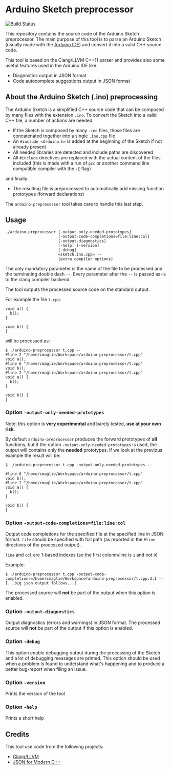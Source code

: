 # Arduino Sketch preprocessor

[![Build Status](https://travis-ci.org/arduino/arduino-preprocessor.svg?branch=master)](https://travis-ci.org/arduino/arduino-preprocessor)

This repository contains the source code of the Arduino Sketch preprocessor.
The main purpose of this tool is to parse an Arduino Sketch (usually made with the [Arduino IDE](https://github.com/arduino/Arduino)) and convert it into a valid C++ source code.

This tool is based on the Clang/LLVM C++11 parser and provides also some useful features used in the Arduino IDE like:

* Diagnostics output in JSON format
* Code autocomplete suggestions output in JSON format

## About the Arduino Sketch (.ino) preprocessing

The Arduino Sketch is a simplified C++ source code that can be composed by many files with the extension `.ino`.
To convert the Sketch into a valid C++ file, a number of actions are needed:

* If the Sketch is composed by many `.ino` files, those files are concatenated together into a single `.ino.cpp` file
* An `#include <Arduino.h>` is added at the beginning of the Sketch if not already present
* All needed libraries are detected and include paths are discovered
* All `#include` directives are replaced with the actual content of the files included (this is made with a run of `gcc` or another command line compatible compiler with the `-E` flag)

and finally:

* The resulting file is preprocessed to automatically add missing function prototypes (forward declarations)

The `arduino-preprocessor` tool takes care to handle this last step.

## Usage

```
./arduino-preprocessor [-output-only-needed-prototypes]
                       [-output-code-completions=file:line:col]
                       [-output-diagnostics]
                       [-help] [-version]
                       [-debug]
                       <sketch.ino.cpp> --
                       [extra compiler options]
```

The only mandatory parameter is the name of the file to be processed and the terminating double dash `--`. Every parameter after the `--` is passed as-is to the clang compiler backend.

The tool outputs the processed source code on the standard output.

For example the file `t.cpp`:

```
void a() {
  b();
}

void b() {
}
```

will be processed as:

```
$ ./arduino-preprocessor t.cpp --
#line 2 "/home/cmaglie/Workspace/arduino-preprocessor/t.cpp"
void a();
#line 6 "/home/cmaglie/Workspace/arduino-preprocessor/t.cpp"
void b();
#line 2 "/home/cmaglie/Workspace/arduino-preprocessor/t.cpp"
void a() {
  b();
}

void b() {
}
```

### Option `-output-only-needed-prototypes`

Note: this option is **very experimental** and barely tested, **use at your own risk**.

By default `arduino-preprocessor` produces the forward prototypes of **all** functions, but if the option `-output-only-needed-prototypes` is used, the output will contains only the **needed** prototypes. If we look at the previous example the result will be:

```
$ ./arduino-preprocessor t.cpp -output-only-needed-prototypes --

#line 6 "/home/cmaglie/Workspace/arduino-preprocessor/t.cpp"
void b();
#line 2 "/home/cmaglie/Workspace/arduino-preprocessor/t.cpp"
void a() {
  b();
}

void b() {
}
```

### Option `-output-code-completions=file:line:col`

Output code completions for the specified file at the specified line in JSON format. `file` should be specified with full path (as reported in the `#line` directives of the processed output).

`line` and `col` are 1-based indexes (so the first column/line is `1` and not `0`)

Example:

```
$ ./arduino-preprocessor t.cpp -output-code-completions=/home/cmaglie/Workspace/arduino-preprocessor/t.cpp:3:1 --
[...big json output follows...]
```

The processed source will **not** be part of the output when this option is enabled.

### Option `-output-diagnostics`

Output diagnostics (errors and warnings) in JSON format. The processed source will **not** be part of the output if this option is enabled.

### Option `-debug`

This option enable debugging output during the processing of the Sketch and a lot of debugging messages are printed. This option should be used when a problem is found to understand what's happening and to produce a better bug-report when filing an issue.

### Option `-version`

Prints the version of the tool

### Option `-help`

Prints a short help

## Credits

This tool use code from the following projects:

- [Clang/LLVM](http://llvm.org)
- [JSON for Modern C++](https://github.com/nlohmann/json)
